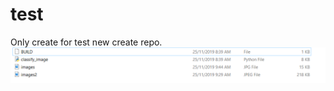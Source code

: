 # test
Only create for test new create repo.
![test](https://github.com/csheng21/test/blob/master/iamges.PNG)
